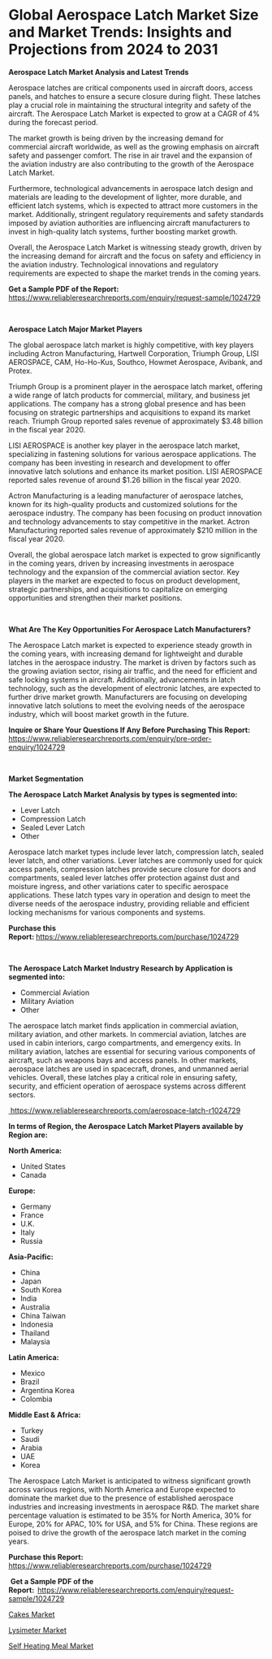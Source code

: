 <p><h1>Global Aerospace Latch Market Size and Market Trends: Insights and Projections from 2024 to 2031</h1></p><p><strong>Aerospace Latch Market Analysis and Latest Trends</strong></p>
<p><p>Aerospace latches are critical components used in aircraft doors, access panels, and hatches to ensure a secure closure during flight. These latches play a crucial role in maintaining the structural integrity and safety of the aircraft. The Aerospace Latch Market is expected to grow at a CAGR of 4% during the forecast period. </p><p>The market growth is being driven by the increasing demand for commercial aircraft worldwide, as well as the growing emphasis on aircraft safety and passenger comfort. The rise in air travel and the expansion of the aviation industry are also contributing to the growth of the Aerospace Latch Market. </p><p>Furthermore, technological advancements in aerospace latch design and materials are leading to the development of lighter, more durable, and efficient latch systems, which is expected to attract more customers in the market. Additionally, stringent regulatory requirements and safety standards imposed by aviation authorities are influencing aircraft manufacturers to invest in high-quality latch systems, further boosting market growth.</p><p>Overall, the Aerospace Latch Market is witnessing steady growth, driven by the increasing demand for aircraft and the focus on safety and efficiency in the aviation industry. Technological innovations and regulatory requirements are expected to shape the market trends in the coming years.</p></p>
<p><strong>Get a Sample PDF of the Report:&nbsp;</strong> <a href="https://www.reliableresearchreports.com/enquiry/request-sample/1024729">https://www.reliableresearchreports.com/enquiry/request-sample/1024729</a></p>
<p>&nbsp;</p>
<p><strong>Aerospace Latch Major Market Players</strong></p>
<p><p>The global aerospace latch market is highly competitive, with key players including Actron Manufacturing, Hartwell Corporation, Triumph Group, LISI AEROSPACE, CAM, Ho-Ho-Kus, Southco, Howmet Aerospace, Avibank, and Protex. </p><p>Triumph Group is a prominent player in the aerospace latch market, offering a wide range of latch products for commercial, military, and business jet applications. The company has a strong global presence and has been focusing on strategic partnerships and acquisitions to expand its market reach. Triumph Group reported sales revenue of approximately $3.48 billion in the fiscal year 2020.</p><p>LISI AEROSPACE is another key player in the aerospace latch market, specializing in fastening solutions for various aerospace applications. The company has been investing in research and development to offer innovative latch solutions and enhance its market position. LISI AEROSPACE reported sales revenue of around $1.26 billion in the fiscal year 2020.</p><p>Actron Manufacturing is a leading manufacturer of aerospace latches, known for its high-quality products and customized solutions for the aerospace industry. The company has been focusing on product innovation and technology advancements to stay competitive in the market. Actron Manufacturing reported sales revenue of approximately $210 million in the fiscal year 2020.</p><p>Overall, the global aerospace latch market is expected to grow significantly in the coming years, driven by increasing investments in aerospace technology and the expansion of the commercial aviation sector. Key players in the market are expected to focus on product development, strategic partnerships, and acquisitions to capitalize on emerging opportunities and strengthen their market positions.</p></p>
<p>&nbsp;</p>
<p><strong>What Are The Key Opportunities For Aerospace Latch Manufacturers?</strong></p>
<p><p>The Aerospace Latch market is expected to experience steady growth in the coming years, with increasing demand for lightweight and durable latches in the aerospace industry. The market is driven by factors such as the growing aviation sector, rising air traffic, and the need for efficient and safe locking systems in aircraft. Additionally, advancements in latch technology, such as the development of electronic latches, are expected to further drive market growth. Manufacturers are focusing on developing innovative latch solutions to meet the evolving needs of the aerospace industry, which will boost market growth in the future.</p></p>
<p><strong>Inquire or Share Your Questions If Any Before Purchasing This Report:</strong> <a href="https://www.reliableresearchreports.com/enquiry/pre-order-enquiry/1024729">https://www.reliableresearchreports.com/enquiry/pre-order-enquiry/1024729</a></p>
<p>&nbsp;</p>
<p><strong>Market Segmentation</strong></p>
<p><strong>The Aerospace Latch Market Analysis by types is segmented into:</strong></p>
<p><ul><li>Lever Latch</li><li>Compression Latch</li><li>Sealed Lever Latch</li><li>Other</li></ul></p>
<p><p>Aerospace latch market types include lever latch, compression latch, sealed lever latch, and other variations. Lever latches are commonly used for quick access panels, compression latches provide secure closure for doors and compartments, sealed lever latches offer protection against dust and moisture ingress, and other variations cater to specific aerospace applications. These latch types vary in operation and design to meet the diverse needs of the aerospace industry, providing reliable and efficient locking mechanisms for various components and systems.</p></p>
<p><strong>Purchase this Report:&nbsp;</strong><a href="https://www.reliableresearchreports.com/purchase/1024729">https://www.reliableresearchreports.com/purchase/1024729</a></p>
<p>&nbsp;</p>
<p><strong>The Aerospace Latch Market Industry Research by Application is segmented into:</strong></p>
<p><ul><li>Commercial Aviation</li><li>Military Aviation</li><li>Other</li></ul></p>
<p><p>The aerospace latch market finds application in commercial aviation, military aviation, and other markets. In commercial aviation, latches are used in cabin interiors, cargo compartments, and emergency exits. In military aviation, latches are essential for securing various components of aircraft, such as weapons bays and access panels. In other markets, aerospace latches are used in spacecraft, drones, and unmanned aerial vehicles. Overall, these latches play a critical role in ensuring safety, security, and efficient operation of aerospace systems across different sectors.</p></p>
<p><a href="https://www.reliableresearchreports.com/aerospace-latch-r1024729">&nbsp;https://www.reliableresearchreports.com/aerospace-latch-r1024729</a></p>
<p><strong>In terms of Region, the Aerospace Latch Market Players available by Region are:</strong></p>
<p>
    <p> <strong> North America: </strong>
        <ul>
            <li>United States</li>
            <li>Canada</li>
        </ul>
        </p> 
    <p> <strong> Europe: </strong>
        <ul>
            <li>Germany</li>
            <li>France</li>
            <li>U.K.</li>
            <li>Italy</li>
            <li>Russia</li>
        </ul>
        </p> 
    <p> <strong> Asia-Pacific: </strong>
        <ul>
            <li>China</li>
            <li>Japan</li>
            <li>South Korea</li>
            <li>India</li>
            <li>Australia</li>
            <li>China Taiwan</li>
            <li>Indonesia</li>
            <li>Thailand</li>
            <li>Malaysia</li>
        </ul>
        </p> 
    <p> <strong> Latin America: </strong>
        <ul>
            <li>Mexico</li>
            <li>Brazil</li>
            <li>Argentina Korea</li>
            <li>Colombia</li>
        </ul>
        </p> 
    <p> <strong> Middle East & Africa: </strong>
        <ul>
            <li>Turkey</li>
            <li>Saudi</li>
            <li>Arabia</li>
            <li>UAE</li>
            <li>Korea</li>
        </ul>
    </p>
    </p>
<p><p>The Aerospace Latch Market is anticipated to witness significant growth across various regions, with North America and Europe expected to dominate the market due to the presence of established aerospace industries and increasing investments in aerospace R&D. The market share percentage valuation is estimated to be 35% for North America, 30% for Europe, 20% for APAC, 10% for USA, and 5% for China. These regions are poised to drive the growth of the aerospace latch market in the coming years.</p></p>
<p><strong>Purchase this Report: </strong><a href="https://www.reliableresearchreports.com/purchase/1024729">https://www.reliableresearchreports.com/purchase/1024729</a></p>
<p>&nbsp;<strong>Get a Sample PDF of the Report:&nbsp;&nbsp;</strong><a href="https://www.reliableresearchreports.com/enquiry/request-sample/1024729">https://www.reliableresearchreports.com/enquiry/request-sample/1024729</a></p>
<p><strong></strong></p>
<p><p><a href="https://www.linkedin.com/pulse/cakes-market-size-cagr-trends-2024-2030-zymolyase-h9scc?trackingId=8rTjv20j25daLdL7qAojkw%3D%3D">Cakes Market</a></p><p><a href="https://github.com/IzaiahBartell/Market-Research-Report-List-1/blob/main/lysimeter-market.md">Lysimeter Market</a></p><p><a href="https://www.linkedin.com/pulse/self-heating-meal-market-trends-analysis-forecasted-period-2024-2031-rlcuc?trackingId=rX%2F96tDZLdjp5iNHFPJ1JA%3D%3D">Self Heating Meal Market</a></p></p>